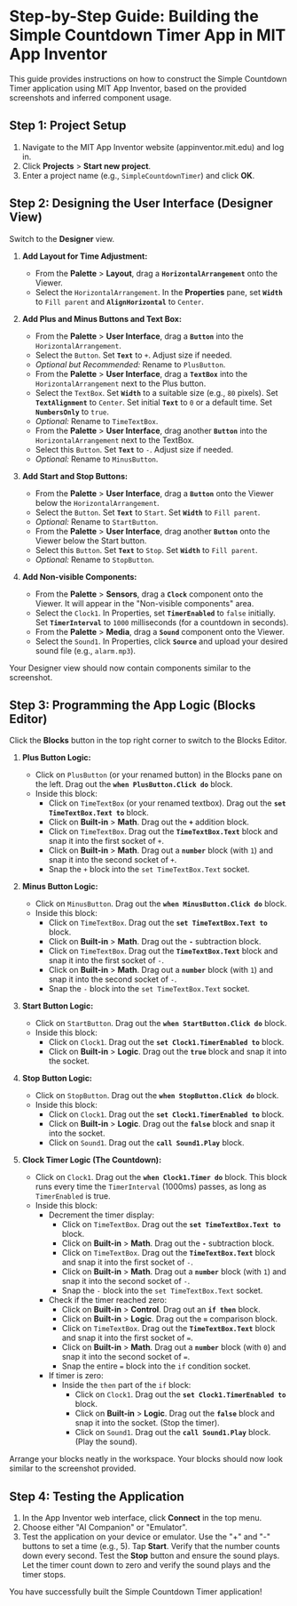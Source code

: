 # Step-by-Step Guide: Building the Simple Countdown Timer App in MIT App Inventor

This guide provides instructions on how to construct the Simple Countdown Timer application using MIT App Inventor, based on the provided screenshots and inferred component usage.

## Step 1: Project Setup

1.  Navigate to the MIT App Inventor website (appinventor.mit.edu) and log in.
2.  Click **Projects** > **Start new project**.
3.  Enter a project name (e.g., `SimpleCountdownTimer`) and click **OK**.

## Step 2: Designing the User Interface (Designer View)

Switch to the **Designer** view.

1.  **Add Layout for Time Adjustment:**
    * From the **Palette** > **Layout**, drag a **`HorizontalArrangement`** onto the Viewer.
    * Select the `HorizontalArrangement`. In the **Properties** pane, set **`Width`** to `Fill parent` and **`AlignHorizontal`** to `Center`.

2.  **Add Plus and Minus Buttons and Text Box:**
    * From the **Palette** > **User Interface**, drag a **`Button`** into the `HorizontalArrangement`.
    * Select the `Button`. Set **`Text`** to `+`. Adjust size if needed.
    * *Optional but Recommended:* Rename to `PlusButton`.
    * From the **Palette** > **User Interface**, drag a **`TextBox`** into the `HorizontalArrangement` next to the Plus button.
    * Select the `TextBox`. Set **`Width`** to a suitable size (e.g., `80` pixels). Set **`TextAlignment`** to `Center`. Set initial **`Text`** to `0` or a default time. Set **`NumbersOnly`** to `true`.
    * *Optional:* Rename to `TimeTextBox`.
    * From the **Palette** > **User Interface**, drag another **`Button`** into the `HorizontalArrangement` next to the TextBox.
    * Select this `Button`. Set **`Text`** to `-`. Adjust size if needed.
    * *Optional:* Rename to `MinusButton`.

3.  **Add Start and Stop Buttons:**
    * From the **Palette** > **User Interface**, drag a **`Button`** onto the Viewer below the `HorizontalArrangement`.
    * Select the `Button`. Set **`Text`** to `Start`. Set **`Width`** to `Fill parent`.
    * *Optional:* Rename to `StartButton`.
    * From the **Palette** > **User Interface**, drag another **`Button`** onto the Viewer below the Start button.
    * Select this `Button`. Set **`Text`** to `Stop`. Set **`Width`** to `Fill parent`.
    * *Optional:* Rename to `StopButton`.

4.  **Add Non-visible Components:**
    * From the **Palette** > **Sensors**, drag a **`Clock`** component onto the Viewer. It will appear in the "Non-visible components" area.
    * Select the `Clock1`. In Properties, set **`TimerEnabled`** to `false` initially. Set **`TimerInterval`** to `1000` milliseconds (for a countdown in seconds).
    * From the **Palette** > **Media**, drag a **`Sound`** component onto the Viewer.
    * Select the `Sound1`. In Properties, click **`Source`** and upload your desired sound file (e.g., `alarm.mp3`).

Your Designer view should now contain components similar to the screenshot.

## Step 3: Programming the App Logic (Blocks Editor)

Click the **Blocks** button in the top right corner to switch to the Blocks Editor.

1.  **Plus Button Logic:**
    * Click on `PlusButton` (or your renamed button) in the Blocks pane on the left. Drag out the **`when PlusButton.Click do`** block.
    * Inside this block:
        * Click on `TimeTextBox` (or your renamed textbox). Drag out the **`set TimeTextBox.Text to`** block.
        * Click on **Built-in** > **Math**. Drag out the **`+`** addition block.
        * Click on `TimeTextBox`. Drag out the **`TimeTextBox.Text`** block and snap it into the first socket of `+`.
        * Click on **Built-in** > **Math**. Drag out a **`number`** block (with `1`) and snap it into the second socket of `+`.
        * Snap the `+` block into the `set TimeTextBox.Text` socket.

2.  **Minus Button Logic:**
    * Click on `MinusButton`. Drag out the **`when MinusButton.Click do`** block.
    * Inside this block:
        * Click on `TimeTextBox`. Drag out the **`set TimeTextBox.Text to`** block.
        * Click on **Built-in** > **Math**. Drag out the **`-`** subtraction block.
        * Click on `TimeTextBox`. Drag out the **`TimeTextBox.Text`** block and snap it into the first socket of `-`.
        * Click on **Built-in** > **Math**. Drag out a **`number`** block (with `1`) and snap it into the second socket of `-`.
        * Snap the `-` block into the `set TimeTextBox.Text` socket.

3.  **Start Button Logic:**
    * Click on `StartButton`. Drag out the **`when StartButton.Click do`** block.
    * Inside this block:
        * Click on `Clock1`. Drag out the **`set Clock1.TimerEnabled to`** block.
        * Click on **Built-in** > **Logic**. Drag out the **`true`** block and snap it into the socket.

4.  **Stop Button Logic:**
    * Click on `StopButton`. Drag out the **`when StopButton.Click do`** block.
    * Inside this block:
        * Click on `Clock1`. Drag out the **`set Clock1.TimerEnabled to`** block.
        * Click on **Built-in** > **Logic**. Drag out the **`false`** block and snap it into the socket.
        * Click on `Sound1`. Drag out the **`call Sound1.Play`** block.

5.  **Clock Timer Logic (The Countdown):**
    * Click on `Clock1`. Drag out the **`when Clock1.Timer do`** block. This block runs every time the `TimerInterval` (1000ms) passes, as long as `TimerEnabled` is true.
    * Inside this block:
        * Decrement the timer display:
            * Click on `TimeTextBox`. Drag out the **`set TimeTextBox.Text to`** block.
            * Click on **Built-in** > **Math**. Drag out the **`-`** subtraction block.
            * Click on `TimeTextBox`. Drag out the **`TimeTextBox.Text`** block and snap it into the first socket of `-`.
            * Click on **Built-in** > **Math**. Drag out a **`number`** block (with `1`) and snap it into the second socket of `-`.
            * Snap the `-` block into the `set TimeTextBox.Text` socket.
        * Check if the timer reached zero:
            * Click on **Built-in** > **Control**. Drag out an **`if then`** block.
            * Click on **Built-in** > **Logic**. Drag out the **`=`** comparison block.
            * Click on `TimeTextBox`. Drag out the **`TimeTextBox.Text`** block and snap it into the first socket of `=`.
            * Click on **Built-in** > **Math**. Drag out a **`number`** block (with `0`) and snap it into the second socket of `=`.
            * Snap the entire `=` block into the `if` condition socket.
        * If timer is zero:
            * Inside the `then` part of the `if` block:
                * Click on `Clock1`. Drag out the **`set Clock1.TimerEnabled to`** block.
                * Click on **Built-in** > **Logic**. Drag out the **`false`** block and snap it into the socket. (Stop the timer).
                * Click on `Sound1`. Drag out the **`call Sound1.Play`** block. (Play the sound).

Arrange your blocks neatly in the workspace. Your blocks should now look similar to the screenshot provided.

## Step 4: Testing the Application

1.  In the App Inventor web interface, click **Connect** in the top menu.
2.  Choose either "AI Companion" or "Emulator".
3.  Test the application on your device or emulator. Use the "+" and "-" buttons to set a time (e.g., 5). Tap **Start**. Verify that the number counts down every second. Test the **Stop** button and ensure the sound plays. Let the timer count down to zero and verify the sound plays and the timer stops.

You have successfully built the Simple Countdown Timer application!
